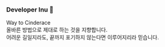 ### Developer Inu 🚴

Way to Cinderace  
올바른 방법으로 제대로 하는 것을 지향합니다.  
어려운 길일지라도, 끝까지 포기하지 않는다면 이루어지리라 믿습니다.  
<!--
**hsjkdss228/hsjkdss228** is a ✨ _special_ ✨ repository because its `README.md` (this file) appears on your GitHub profile.

Here are some ideas to get you started:

- 🔭 I’m currently working on ...
- 🌱 I’m currently learning ...
- 👯 I’m looking to collaborate on ...
- 🤔 I’m looking for help with ...
- 💬 Ask me about ...
- 📫 How to reach me: ...
- 😄 Pronouns: ...
- ⚡ Fun fact: ...
-->
